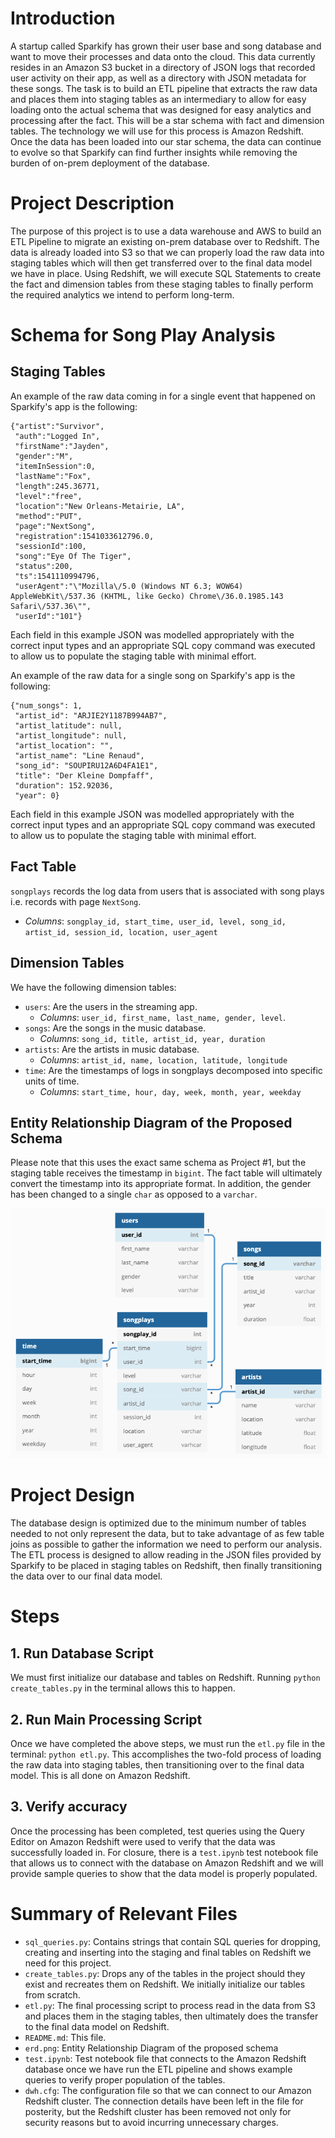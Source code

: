 # Introduction

A startup called Sparkify has grown their user base and song database and want
to move their processes and data onto the cloud. This data currently resides in
an Amazon S3 bucket in a directory of JSON logs that recorded user activity on
their app, as well as a directory with JSON metadata for these songs. The task
is to build an ETL pipeline that extracts the raw data and places them into
staging tables as an intermediary to allow for easy loading onto the actual
schema that was designed for easy analytics and processing after the fact. This
will be a star schema with fact and dimension tables. The technology we will use
for this process is Amazon Redshift. Once the data has been loaded into our star
schema, the data can continue to evolve so that Sparkify can find further
insights while removing the burden of on-prem deployment of the database.

# Project Description

The purpose of this project is to use a data warehouse and AWS to build an ETL
Pipeline to migrate an existing on-prem database over to Redshift. The data is
already loaded into S3 so that we can properly load the raw data into staging
tables which will then get transferred over to the final data model we have in
place. Using Redshift, we will execute SQL Statements to create the fact and
dimension tables from these staging tables to finally perform the required
analytics we intend to perform long-term.

# Schema for Song Play Analysis

## Staging Tables

An example of the raw data coming in for a single event that happened on
Sparkify's app is the following:

```
{"artist":"Survivor",
 "auth":"Logged In",
 "firstName":"Jayden",
 "gender":"M",
 "itemInSession":0,
 "lastName":"Fox",
 "length":245.36771,
 "level":"free",
 "location":"New Orleans-Metairie, LA",
 "method":"PUT",
 "page":"NextSong",
 "registration":1541033612796.0,
 "sessionId":100,
 "song":"Eye Of The Tiger",
 "status":200,
 "ts":1541110994796,
 "userAgent":"\"Mozilla\/5.0 (Windows NT 6.3; WOW64) AppleWebKit\/537.36 (KHTML, like Gecko) Chrome\/36.0.1985.143 Safari\/537.36\"",
 "userId":"101"}
```

Each field in this example JSON was modelled appropriately with the correct
input types and an appropriate SQL copy command was executed to allow us to
populate the staging table with minimal effort.

An example of the raw data for a single song on Sparkify's app is the following:

```
{"num_songs": 1,
 "artist_id": "ARJIE2Y1187B994AB7",
 "artist_latitude": null,
 "artist_longitude": null,
 "artist_location": "",
 "artist_name": "Line Renaud",
 "song_id": "SOUPIRU12A6D4FA1E1",
 "title": "Der Kleine Dompfaff",
 "duration": 152.92036,
 "year": 0}
```

Each field in this example JSON was modelled appropriately with the correct
input types and an appropriate SQL copy command was executed to allow us to
populate the staging table with minimal effort.

## Fact Table

`songplays` records the log data from users that is associated with song plays
i.e. records with page `NextSong`.

- _Columns_: `songplay_id, start_time, user_id, level, song_id, artist_id, session_id, location, user_agent`

## Dimension Tables

We have the following dimension tables:

- `users`: Are the users in the streaming app.
  - _Columns_: `user_id, first_name, last_name, gender, level`.
- `songs`: Are the songs in the music database.
  - _Columns_: `song_id, title, artist_id, year, duration`
- `artists`: Are the artists in music database.
  - _Columns_: `artist_id, name, location, latitude, longitude`
- `time`: Are the timestamps of logs in songplays decomposed into specific units
  of time.
  - _Columns_: `start_time, hour, day, week, month, year, weekday`

## Entity Relationship Diagram of the Proposed Schema

Please note that this uses the exact same schema as Project #1, but the
staging table receives the timestamp in `bigint`. The fact table will
ultimately convert the timestamp into its appropriate format. In addition,
the gender has been changed to a single `char` as opposed to a `varchar`.

![Proposed Schema](erd.png)

# Project Design

The database design is optimized due to the minimum number of tables needed to
not only represent the data, but to take advantage of as few table joins as
possible to gather the information we need to perform our analysis. The ETL
process is designed to allow reading in the JSON files provided by Sparkify to
be placed in staging tables on Redshift, then finally transitioning the data
over to our final data model.

# Steps

## 1. Run Database Script

We must first initialize our database and tables on Redshift. Running
`python create_tables.py` in the terminal allows this to happen.

## 2. Run Main Processing Script

Once we have completed the above steps, we must run the `etl.py` file in the
terminal: `python etl.py`. This accomplishes the two-fold process of loading the
raw data into staging tables, then transitioning over to the final data model.
This is all done on Amazon Redshift.

## 3. Verify accuracy

Once the processing has been completed, test queries using the Query Editor on
Amazon Redshift were used to verify that the data was successfully loaded in.
For closure, there is a `test.ipynb` test notebook file that allows us to
connect with the database on Amazon Redshift and we will provide sample queries
to show that the data model is properly populated.

# Summary of Relevant Files

- `sql_queries.py`: Contains strings that contain SQL queries for dropping,
  creating and inserting into the staging and final tables on Redshift we need
  for this project.
- `create_tables.py`: Drops any of the tables in the project should they exist
  and recreates them on Redshift. We initially initialize our tables from
  scratch.
- `etl.py`: The final processing script to process read in the data from S3 and
  places them in the staging tables, then ultimately does the transfer to the
  final data model on Redshift.
- `README.md`: This file.
- `erd.png`: Entity Relationship Diagram of the proposed schema
- `test.ipynb`: Test notebook file that connects to the Amazon Redshift database
  once we have run the ETL pipeline and shows example queries to verify proper
  population of the tables.
- `dwh.cfg`: The configuration file so that we can connect to our Amazon
  Redshift cluster. The connection details have been left in the file for
  posterity, but the Redshift cluster has been removed not only for security
  reasons but to avoid incurring unnecessary charges.

